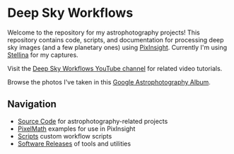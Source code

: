# Deep Sky Workflows

Welcome to the repository for my astrophotography projects! This repository contains code, scripts, and documentation for processing deep sky images (and a few planetary ones) using [PixInsight](https://pixinsight.com). Currently I'm using [Stellina](https://vaonis.com/stellina) for my captures.

Visit the [Deep Sky Workflows YouTube channel](https://www.youtube.com/channel/UCGTfyv52aBiubARo3t30MAQ) for related video tutorials.

Browse the photos I've taken in this [Google Astrophotography Album](https://photos.app.goo.gl/FceFDGmLJ1Cy1WvZ6).

## Navigation

- [Source Code](./src/README.md) for astrophotography-related projects
- [PixelMath](./pixelmath/README.md) examples for use in PixInsight
- [Scripts](./piscripts/README.md) custom workflow scripts
- [Software Releases](https://github.com/JeremyLikness/DeepSkyWorkflows/releases) of tools and utilities
